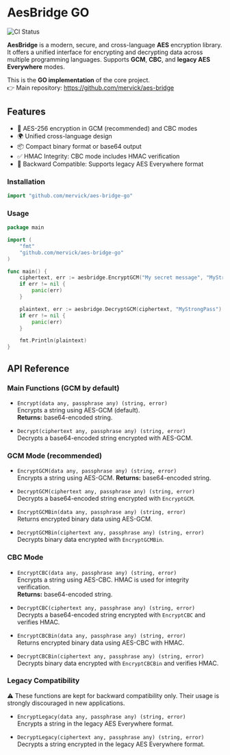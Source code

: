 # AesBridge GO

![CI Status](https://github.com/mervick/aes-bridge-python/actions/workflows/go-tests.yml/badge.svg)


**AesBridge** is a modern, secure, and cross-language **AES** encryption library. It offers a unified interface for encrypting and decrypting data across multiple programming languages. Supports **GCM**, **CBC**, and **legacy AES Everywhere** modes.


This is the **GO implementation** of the core project.  
👉 Main repository: https://github.com/mervick/aes-bridge

## Features

- 🔐 AES-256 encryption in GCM (recommended) and CBC modes
- 🌍 Unified cross-language design
- 📦 Compact binary format or base64 output
- ✅ HMAC Integrity: CBC mode includes HMAC verification
- 🔄 Backward Compatible: Supports legacy AES Everywhere format


### Installation

```go
import "github.com/mervick/aes-bridge-go"
```

### Usage

```go
package main

import (
	"fmt"
	"github.com/mervick/aes-bridge-go"
)

func main() {
	ciphertext, err := aesbridge.EncryptGCM("My secret message", "MyStrongPass")
	if err != nil {
		panic(err)
	}

	plaintext, err := aesbridge.DecryptGCM(ciphertext, "MyStrongPass")
	if err != nil {
		panic(err)
	}

	fmt.Println(plaintext)
}
```


## API Reference

### Main Functions (GCM by default)

- `Encrypt(data any, passphrase any) (string, error)`  
  Encrypts a string using AES-GCM (default).  
  **Returns:** base64-encoded string.
  
- `Decrypt(ciphertext any, passphrase any) (string, error)`  
  Decrypts a base64-encoded string encrypted with AES-GCM.

### GCM Mode (recommended)

- `EncryptGCM(data any, passphrase any) (string, error)`  
  Encrypts a string using AES-GCM.
  **Returns:** base64-encoded string.

- `DecryptGCM(ciphertext any, passphrase any) (string, error)`  
  Decrypts a base64-encoded string encrypted with `EncryptGCM`.

- `EncryptGCMBin(data any, passphrase any) (string, error)`  
  Returns encrypted binary data using AES-GCM.

- `DecryptGCMBin(ciphertext any, passphrase any) (string, error)`  
  Decrypts binary data encrypted with `EncryptGCMBin`.

### CBC Mode

- `EncryptCBC(data any, passphrase any) (string, error)`  
  Encrypts a string using AES-CBC. 
  HMAC is used for integrity verification.  
  **Returns:** base64-encoded string.  

- `DecryptCBC(ciphertext any, passphrase any) (string, error)`  
  Decrypts a base64-encoded string encrypted with `EncryptCBC` and verifies HMAC.

- `EncryptCBCBin(data any, passphrase any) (string, error)`  
  Returns encrypted binary data using AES-CBC with HMAC.

- `DecryptCBCBin(ciphertext any, passphrase any) (string, error)`  
  Decrypts binary data encrypted with `EncryptCBCBin` and verifies HMAC.

### Legacy Compatibility

⚠️ These functions are kept for backward compatibility only.
Their usage is strongly discouraged in new applications.

- `EncryptLegacy(data any, passphrase any) (string, error)`  
  Encrypts a string in the legacy AES Everywhere format.  

- `DecryptLegacy(ciphertext any, passphrase any) (string, error)`  
  Decrypts a string encrypted in the legacy AES Everywhere format.
